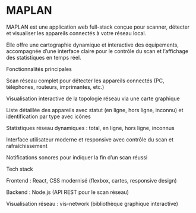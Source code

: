 # MAPLAN
MAPLAN est une application web full-stack conçue pour scanner, détecter et visualiser les appareils connectés à votre réseau local. 

Elle offre une cartographie dynamique et interactive des équipements, accompagnée d’une interface claire pour le contrôle du scan et l’affichage des statistiques en temps réel.

Fonctionnalités principales

Scan réseau complet pour détecter les appareils connectés (PC, téléphones, routeurs, imprimantes, etc.)

Visualisation interactive de la topologie réseau via une carte graphique

Liste détaillée des appareils avec statut (en ligne, hors ligne, inconnu) et identification par type avec icônes

Statistiques réseau dynamiques : total, en ligne, hors ligne, inconnus

Interface utilisateur moderne et responsive avec contrôle du scan et rafraîchissement

Notifications sonores pour indiquer la fin d’un scan réussi

Tech stack

Frontend : React, CSS modernisé (flexbox, cartes, responsive design)

Backend : Node.js (API REST pour le scan réseau)

Visualisation réseau : vis-network (bibliothèque graphique interactive)

